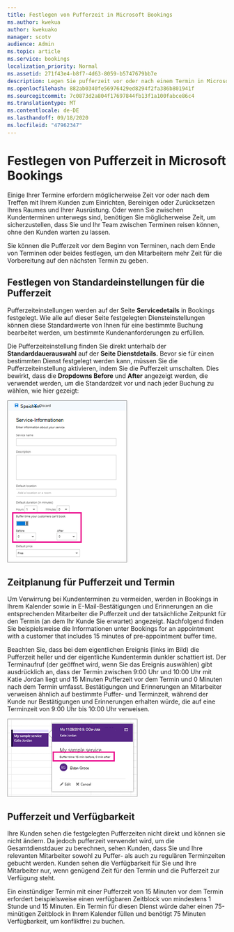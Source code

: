 ```yaml
---
title: Festlegen von Pufferzeit in Microsoft Bookings
ms.author: kwekua
author: kwekuako
manager: scotv
audience: Admin
ms.topic: article
ms.service: bookings
localization_priority: Normal
ms.assetid: 271f43e4-b8f7-4d63-8059-b5747679bb7e
description: Legen Sie pufferzeit vor oder nach einem Termin in Microsoft Bookings zeit zum Bereinigen oder Zurücksetzen von Geräten ein.
ms.openlocfilehash: 882ab0340fe56976429ed8294f2fa386b801941f
ms.sourcegitcommit: 7c0873d2a804f17697844fb13f1a100fabce86c4
ms.translationtype: MT
ms.contentlocale: de-DE
ms.lasthandoff: 09/18/2020
ms.locfileid: "47962347"
---
```

# <a name="set-buffer-time-in-microsoft-bookings"></a>Festlegen von Pufferzeit in Microsoft Bookings

Einige Ihrer Termine erfordern möglicherweise Zeit vor oder nach dem Treffen mit Ihrem Kunden zum Einrichten, Bereinigen oder Zurücksetzen Ihres Raumes und Ihrer Ausrüstung. Oder wenn Sie zwischen Kundenterminen unterwegs sind, benötigen Sie möglicherweise Zeit, um sicherzustellen, dass Sie und Ihr Team zwischen Terminen reisen können, ohne den Kunden warten zu lassen.

Sie können die Pufferzeit vor dem Beginn von Terminen, nach dem Ende von Terminen oder beides festlegen, um den Mitarbeitern mehr Zeit für die Vorbereitung auf den nächsten Termin zu geben.

## <a name="set-buffer-time-defaults"></a>Festlegen von Standardeinstellungen für die Pufferzeit

Pufferzeiteinstellungen werden auf der Seite **Servicedetails** in Bookings festgelegt. Wie alle auf dieser Seite festgelegten Diensteinstellungen können diese Standardwerte von Ihnen für eine bestimmte Buchung bearbeitet werden, um bestimmte Kundenanforderungen zu erfüllen.

Die Pufferzeiteinstellung finden Sie direkt unterhalb der **Standarddauerauswahl** auf der **Seite Dienstdetails.** Bevor sie für einen bestimmten Dienst festgelegt werden kann, müssen Sie die Pufferzeiteinstellung aktivieren, indem Sie die Pufferzeit umschalten. Dies bewirkt, dass die **Dropdowns Before** und **After** angezeigt werden, die verwendet werden, um die Standardzeit vor und nach jeder Buchung zu wählen, wie hier gezeigt:

   ![Abbildung von Bookings mit aktivierter Pufferzeit](../media/bookings-buffertime.png)

## <a name="buffer-time-and-appointment-timing"></a>Zeitplanung für Pufferzeit und Termin

Um Verwirrung bei Kundenterminen zu vermeiden, werden in Bookings in Ihrem Kalender sowie in E-Mail-Bestätigungen und Erinnerungen an die entsprechenden Mitarbeiter die Pufferzeit und der tatsächliche Zeitpunkt für den Termin (an dem Ihr Kunde Sie erwartet) angezeigt. Nachfolgend finden Sie beispielsweise die Informationen unter Bookings for an appointment with a customer that includes 15 minutes of pre-appointment buffer time.

Beachten Sie, dass bei dem eigentlichen Ereignis (links im Bild) die Pufferzeit heller und der eigentliche Kundentermin dunkler schattiert ist. Der Terminaufruf (der geöffnet wird, wenn Sie das Ereignis auswählen) gibt ausdrücklich an, dass der Termin zwischen 9:00 Uhr und 10:00 Uhr mit Katie Jordan liegt und 15 Minuten Pufferzeit vor dem Termin und 0 Minuten nach dem Termin umfasst. Bestätigungen und Erinnerungen an Mitarbeiter verweisen ähnlich auf bestimmte Puffer- und Terminzeit, während der Kunde nur Bestätigungen und Erinnerungen erhalten würde, die auf eine Terminzeit von 9:00 Uhr bis 10:00 Uhr verweisen.

   ![Abbildung des Bookings-Terminaufrufs mit Pufferzeit](../media/bookings-buffertime-callout.png)

## <a name="buffer-time-and-availability"></a>Pufferzeit und Verfügbarkeit

Ihre Kunden sehen die festgelegten Pufferzeiten nicht direkt und können sie nicht ändern. Da jedoch pufferzeit verwendet wird, um die Gesamtdienstdauer zu berechnen, sehen Kunden, dass Sie und Ihre relevanten Mitarbeiter sowohl zu Puffer- als auch zu regulären Terminzeiten gebucht werden. Kunden sehen die Verfügbarkeit für Sie und Ihre Mitarbeiter nur, wenn genügend Zeit für den Termin und die Pufferzeit zur Verfügung steht.

Ein einstündiger Termin mit einer Pufferzeit von 15 Minuten vor dem Termin erfordert beispielsweise einen verfügbaren Zeitblock von mindestens 1 Stunde und 15 Minuten. Ein Termin für diesen Dienst würde daher einen 75-minütigen Zeitblock in Ihrem Kalender füllen und benötigt 75 Minuten Verfügbarkeit, um konfliktfrei zu buchen.
